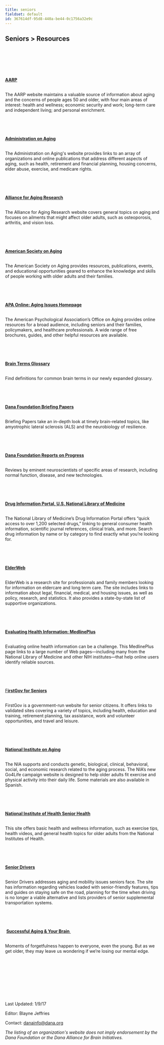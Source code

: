 ```yaml
---
title: seniors
fieldset: default
id: 367614df-95d8-440a-be44-0c1756a32e9c
---
```

<div id="ctl00_ContentPlaceHolder1_cntMainContent">
	<h2>Seniors &gt; Resources</h2>
<p>&nbsp;</p>
<div>&nbsp;</div>
<div class="item">&nbsp;</div>
<div class="divider">&nbsp;</div>
<p class="item"><a href="http://www.aarp.org/" target="_blank"><strong>AARP</strong></a>&nbsp;<br><br></p>
<p class="item">The AARP website maintains a valuable source of information about aging and the concerns of people ages 50 and older, with four main areas of interest: health and wellness; economic security and work; long-term care and independent living; and personal enrichment.</p>
<div><p>&nbsp;</p>
</div>
<div class="divider">&nbsp;</div>
<p class="item"><a href="http://www.aoa.gov/" target="_blank"><strong>Administration on Aging</strong></a>&nbsp;<br><br></p>
<p class="item">The Administration on Aging's website provides links to an array of organizations and online publications that address different aspects of aging, such as health, retirement and financial planning, housing concerns, elder abuse, exercise, and medicare rights.</p>
<div><p>&nbsp;</p>
</div>
<div class="divider">&nbsp;</div>
<p class="item"><a href="http://www.agingresearch.org/" target="_blank"><strong>Alliance for Aging Research</strong></a>&nbsp;<br><br></p>
<p class="item">The Alliance for Aging Research website covers general topics on aging and focuses on ailments that might affect older adults, such as osteoporosis, arthritis, and vision loss.</p>
<div><p>&nbsp;</p>
</div>
<div class="divider">&nbsp;</div>
<p class="item"><a href="http://www.asaging.org/" target="_blank"><strong>American Society on Aging</strong></a>&nbsp;<br><br></p>
<p class="item">The American Society on Aging provides resources, publications, events, and educational opportunities geared to enhance the knowledge and skills of people working with older adults and their families.</p>
<div><p>&nbsp;</p>
</div>
<div class="divider">&nbsp;</div>
<p class="item"><a href="http://www.apa.org/pi/aging/" target="_blank"><strong>APA Online: Aging Issues Homepage</strong></a>&nbsp;<br><br></p>
<p class="item">The American Psychological Association’s Office on Aging provides online resources for a broad audience, including seniors and their families, policymakers, and healthcare professionals. A wide range of free brochures, guides, and other helpful resources are available.</p>
<div><p><br></p>
</div>
<div class="divider">&nbsp;</div>
<p class="item"><a href="/brainglossary" title="Brain Terms Glossary" onclick="ga('send', 'pageview', { 'page': '/BrainGlossary', 'title': 'Brain Terms Glossary - Seniors page'});"><strong>Brain Terms Glossary</strong></a>&nbsp;<br><br></p>
<p class="item">Find definitions for common brain terms in our newly expanded glossary.</p>
<div><p><br></p>
</div>
<div class="divider">&nbsp;</div>
<p><strong><span><a href="http://dana.org/Publications/Briefing_Papers/">Dana Foundation Briefing
Papers</a></span></strong></p>
<p><strong><br></strong>
Briefing Papers take an in-depth look at timely brain-related topics, like
amyotrophic lateral sclerosis (ALS) and the neurobiology of resilience.</p>
<p>&nbsp;</p>
<div class="divider">&nbsp;</div>
<p><strong><span><a href="http://dana.org/Publications/ReportOnProgress/">Dana Foundation Reports on
Progress</a></span></strong></p>
<p><strong><br></strong>Reviews by eminent neuroscientists of specific areas of research, including
normal function, disease, and new technologies.<strong></strong></p>
<div><p>&nbsp;</p>
</div>
<div class="divider">&nbsp;</div>
<p class="item"><a href="http://druginfo.nlm.nih.gov/drugportal/drugportal.jsp" target="_blank"><strong>Drug Information Portal, U.S. National Library of Medicine</strong></a>&nbsp;<br><br></p>
<p class="item">The National Library of Medicine’s Drug Information Portal offers “quick access to over 1,200 selected drugs,” linking to general consumer health information, scientific journal references, clinical trials, and more. Search drug information by name or by category to find exactly what you’re looking for.</p>
<div><p>&nbsp;</p>
</div>
<div class="divider">&nbsp;</div>
<p class="item"><a href="http://www.elderweb.com/" target="_blank"><strong>ElderWeb</strong></a>&nbsp;<br><br></p>
<p class="item">ElderWeb is a research site for professionals and family members looking for information on eldercare and long term care. The site includes links to information about legal, financial, medical, and housing issues, as well as policy, research, and statistics. It also provides a state-by-state list of supportive organizations.</p>
<div><p>&nbsp;</p>
</div>
<div class="divider">&nbsp;</div>
<p class="item"><a href="http://www.nlm.nih.gov/medlineplus/evaluatinghealthinformation.html" target="_blank"><strong>Evaluating Health Information: MedlinePlus</strong></a>&nbsp;<br><br></p>
<p class="item">Evaluating online health information can be a challenge. This MedlinePlus page links to a large number of Web pages—including many from the National Library of Medicine and other NIH institutes—that help online users identify reliable sources.</p>
<div><p>&nbsp;</p>
</div>
<div class="divider">&nbsp;</div>
<p class="item"><a href="http://www.seniors.gov/" target="_blank">F<strong>irstGov for Seniors</strong></a>&nbsp;<br><br></p>
<p class="item">FirstGov is a government-run website for senior citizens. It offers links to validated sites covering a variety of topics, including health, education and training, retirement planning, tax assistance, work and volunteer opportunities, and travel and leisure.</p>
<div><p>&nbsp;</p>
</div>
<div class="divider">&nbsp;</div>
<p class="item"><a href="http://www.nia.nih.gov/" target="_blank"><strong>National Institute on Aging</strong></a>&nbsp;<br><br></p>
<p class="item">The NIA supports and conducts genetic, biological, clinical, behavioral, social, and economic research related to the aging process. The NIA’s new Go4Life campaign website is designed to help older adults fit exercise and physical activity into their daily life. Some materials are also available in Spanish.</p>
<div><p>&nbsp;</p>
</div>
<div class="divider">&nbsp;</div>
<p class="item"><a href="http://www.nihseniorhealth.gov/" target="_blank"><strong>National Institute of Health Senior Health</strong></a>&nbsp;<br><br></p>
<p class="item">This site offers basic health and wellness information, such as exercise tips, health videos, and general health topics for older adults from the National Institutes of Health.</p>
<div><p>&nbsp;</p>
</div>
<div class="divider">&nbsp;</div>
<p class="item"><a href="http://www.seniordrivers.org/" target="_blank"><strong>Senior Drivers</strong></a>&nbsp;<br><br></p>
<p class="item">Senior Drivers addresses aging and mobility issues seniors face. The site has information regarding vehicles loaded with senior-friendly features, tips and guides on staying safe on the road, planning for the time when driving is no longer a viable alternative and lists providers of senior supplemental transportation systems. </p>
<div><p>&nbsp;</p>
</div>
<div class="divider">&nbsp;</div>
<p class="item">&nbsp;<strong><a href="http://dana.org/Publications/StayingSharp/" title="Successful Aging &amp;amp; Your Brain&nbsp;">Successful Aging &amp; Your Brain</a></strong><a href="http://dana.org/Publications/StayingSharp/" title="Successful Aging &amp;amp; Your Brain&nbsp;">&nbsp;</a><br><br></p>
<p class="item">Moments of forgetfulness happen to everyone, even the young. But as we get older, they may leave us wondering if we’re losing our mental edge.<br><br></p>
<div class="divider">&nbsp;</div>
<p>&nbsp;</p>
<div><p title="temporary paragraph, click here to add a new paragraph">&nbsp;</p>
<p title="temporary paragraph, click here to add a new paragraph">&nbsp;</p>
</div>
<p class="item">Last Updated: 1/9/17</p>
<p class="item">Editor: Blayne Jeffries</p>
<div class="resourcesFooter">Contact: <a href="mailto:danainfo@dana.org">danainfo@dana.org</a></div>
<div class="resourcesFooterText"><p><em>The listing of an organization's website does not imply endorsement by the Dana Foundation or the Dana Alliance for Brain Initiatives.</em></p>
</div>
<p class="item">&nbsp;</p>
</div>